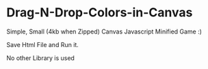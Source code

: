 # Drag-N-Drop-Colors-in-Canvas
Simple, Small (4kb when Zipped) Canvas Javascript Minified Game :)

Save Html File and Run it.

No other Library is used
